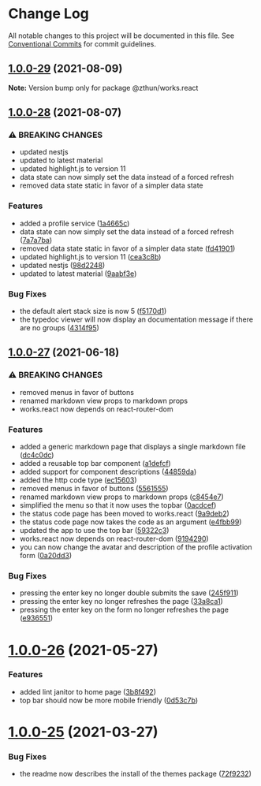 # Change Log

All notable changes to this project will be documented in this file.
See [Conventional Commits](https://conventionalcommits.org) for commit guidelines.

## [1.0.0-29](https://github.com/zthun/works/compare/v1.0.0-28...v1.0.0-29) (2021-08-09)

**Note:** Version bump only for package @zthun/works.react





## [1.0.0-28](https://github.com/zthun/works/compare/v1.0.0-27...v1.0.0-28) (2021-08-07)


### ⚠ BREAKING CHANGES

* updated nestjs
* updated to latest material
* updated highlight.js to version 11
* data state can now simply set the data instead of a forced refresh
* removed data state static in favor of a simpler data state

### Features

* added a profile service ([1a4665c](https://github.com/zthun/works/commit/1a4665cee01134fa365b9350552358f26eb66a93))
* data state can now simply set the data instead of a forced refresh ([7a7a7ba](https://github.com/zthun/works/commit/7a7a7ba20b870d5d15530e393f235fa06cfe7eb5))
* removed data state static in favor of a simpler data state ([fd41901](https://github.com/zthun/works/commit/fd4190148aaf7418a13bf1812daddfb4fa2ae8d5))
* updated highlight.js to version 11 ([cea3c8b](https://github.com/zthun/works/commit/cea3c8bffe16cd0b0dec778b5a87d70b6e9efef4))
* updated nestjs ([98d2248](https://github.com/zthun/works/commit/98d224887a87c2f89fdb2f84cfda3dedc64a69b8))
* updated to latest material ([9aabf3e](https://github.com/zthun/works/commit/9aabf3ee21ff14c89100f46afc6caba811108c08))


### Bug Fixes

* the default alert stack size is now 5 ([f5170d1](https://github.com/zthun/works/commit/f5170d15ea2fff8ff4de61a43a99f990f7203404))
* the typedoc viewer will now display an documentation message if there are no groups ([4314f95](https://github.com/zthun/works/commit/4314f957ebcdcea7d11f35fa70ff63c329d2d740))



## [1.0.0-27](https://github.com/zthun/works/compare/v1.0.0-26...v1.0.0-27) (2021-06-18)


### ⚠ BREAKING CHANGES

* removed menus in favor of buttons
* renamed markdown view props to markdown props
* works.react now depends on react-router-dom

### Features

* added a generic markdown page that displays a single markdown file ([dc4c0dc](https://github.com/zthun/works/commit/dc4c0dc70730b9d19728cb6f7d412d11262d0bec))
* added a reusable top bar component ([a1defcf](https://github.com/zthun/works/commit/a1defcf641a653ae81487c82aa7b319a8b0f1a30))
* added support for component descriptions ([44859da](https://github.com/zthun/works/commit/44859da85fe3b880cf2ff272195deda4500a8837))
* added the http code type ([ec15603](https://github.com/zthun/works/commit/ec15603f4ab0062b4c6dbefcbdd97e042d5a3fe4))
* removed menus in favor of buttons ([5561555](https://github.com/zthun/works/commit/55615555514bf51745e00f53fc4bd3ff442ba169))
* renamed markdown view props to markdown props ([c8454e7](https://github.com/zthun/works/commit/c8454e73a6c54276e441d031878ac5e994714597))
* simplified the menu so that it now uses the topbar ([0acdcef](https://github.com/zthun/works/commit/0acdcef0b6e714f3d1f962771f6ae22d6f3e368f))
* the status code page has been moved to works.react ([9a9deb2](https://github.com/zthun/works/commit/9a9deb29cf08b18df0f5e9c6764a1a4de1964ff7))
* the status code page now takes the code as an argument ([e4fbb99](https://github.com/zthun/works/commit/e4fbb99512f2793506f8e4bcd15b37e412940a87))
* updated the app to use the top bar ([59322c3](https://github.com/zthun/works/commit/59322c3074aaaae2738115f8f859a76475fc5c53))
* works.react now depends on react-router-dom ([9194290](https://github.com/zthun/works/commit/9194290cd599831159a4a1ad647735a8f46efa6b))
* you can now change the avatar and description of the profile activation form ([0a20dd3](https://github.com/zthun/works/commit/0a20dd31896e05d1feab874cd4a3a6a18aecf8d7))


### Bug Fixes

* pressing the enter key no longer double submits the save ([245f911](https://github.com/zthun/works/commit/245f91166c7b5676d8c8feb3d8257afc093fb3b8))
* pressing the enter key no longer refreshes the page ([33a8ca1](https://github.com/zthun/works/commit/33a8ca1355ac1372959fcee2700a93f15cc25acc))
* pressing the enter key on the form no longer refreshes the page ([e936551](https://github.com/zthun/works/commit/e93655129d8c5577699d6f1d902a2491d6dc1fe3))



# [1.0.0-26](https://github.com/zthun/works/compare/v1.0.0-25...v1.0.0-26) (2021-05-27)


### Features

* added lint janitor to home page ([3b8f492](https://github.com/zthun/works/commit/3b8f4926aef67b14ba47ebf3549020c33bacf603))
* top bar should now be more mobile friendly ([0d53c7b](https://github.com/zthun/works/commit/0d53c7b15b9995fb66e7935dbe5e2cc716146390))





# [1.0.0-25](https://github.com/zthun/works/compare/v1.0.0-24...v1.0.0-25) (2021-03-27)


### Bug Fixes

* the readme now describes the install of the themes package ([72f9232](https://github.com/zthun/works/commit/72f923261caebe196cd5fb63d53beacacca1a2d3))
